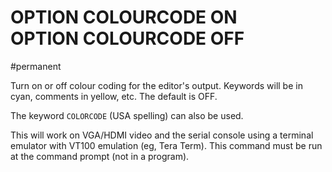 # OPTION COLOURCODE ON <br> OPTION COLOURCODE OFF

#permanent

Turn on or off colour coding for the editor's output. Keywords will be in cyan, comments in yellow, etc. The default is OFF.

The keyword `COLORCODE` (USA spelling) can also be used.

This will work on VGA/HDMI video and the serial console using a terminal emulator with VT100 emulation (eg, Tera Term). This
command must be run at the command prompt (not in a program).


